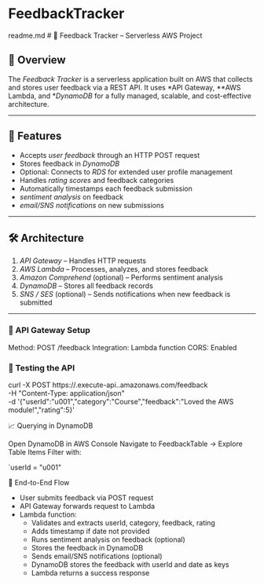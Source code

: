 # FeedbackTracker
readme.md # 📙 Feedback Tracker – Serverless AWS Project

## 📌 Overview
The *Feedback Tracker* is a serverless application built on AWS that collects and stores user feedback via a REST API. It uses *API Gateway, **AWS Lambda, and **DynamoDB* for a fully managed, scalable, and cost-effective architecture.  

---

## 🎯 Features
- Accepts *user feedback* through an HTTP POST request
- Stores feedback in *DynamoDB*
- Optional: Connects to *RDS* for extended user profile management
- Handles *rating scores* and feedback categories
- Automatically timestamps each feedback submission
-  *sentiment analysis* on feedback
-  *email/SNS notifications* on new submissions

---

## 🛠 Architecture
1. *API Gateway* – Handles HTTP requests  
2. *AWS Lambda* – Processes, analyzes, and stores feedback  
3. *Amazon Comprehend* (optional) – Performs sentiment analysis  
4. *DynamoDB* – Stores all feedback records  
5. *SNS / SES* (optional) – Sends notifications when new feedback is submitted  

---

### 🔧 API Gateway Setup

Method: POST /feedback
Integration: Lambda function
CORS: Enabled
### 🧪 Testing the API

curl -X POST https://<your-api-id>.execute-api.<region>.amazonaws.com/feedback \
-H "Content-Type: application/json" \
-d '{"userId":"u001","category":"Course","feedback":"Loved the AWS module!","rating":5}'

📈 Querying in DynamoDB

Open DynamoDB in AWS Console
Navigate to FeedbackTable → Explore Table Items
Filter with:

`userId = "u001"

🔁 End-to-End Flow

- User submits feedback via POST request
- API Gateway forwards request to Lambda
- Lambda function:
     - Validates and extracts userId, category, feedback, rating
     - Adds timestamp if date not provided
     - Runs sentiment analysis on feedback (optional)
     - Stores the feedback in DynamoDB
     - Sends email/SNS notifications (optional)
     - DynamoDB stores the feedback with userId and date as keys
     - Lambda returns a success response
